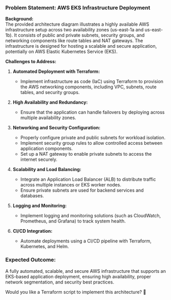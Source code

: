 ### **Problem Statement: AWS EKS Infrastructure Deployment**

**Background:**  
The provided architecture diagram illustrates a highly available AWS infrastructure setup across two availability zones (us-east-1a and us-east-1b). It consists of public and private subnets, security groups, and networking components like route tables and NAT gateways. The infrastructure is designed for hosting a scalable and secure application, potentially on AWS Elastic Kubernetes Service (EKS).

**Challenges to Address:**
1. **Automated Deployment with Terraform:**  
   - Implement infrastructure as code (IaC) using Terraform to provision the AWS networking components, including VPC, subnets, route tables, and security groups.
   
2. **High Availability and Redundancy:**  
   - Ensure that the application can handle failovers by deploying across multiple availability zones.

3. **Networking and Security Configuration:**  
   - Properly configure private and public subnets for workload isolation.
   - Implement security group rules to allow controlled access between application components.
   - Set up a NAT gateway to enable private subnets to access the internet securely.

4. **Scalability and Load Balancing:**  
   - Integrate an Application Load Balancer (ALB) to distribute traffic across multiple instances or EKS worker nodes.
   - Ensure private subnets are used for backend services and databases.

5. **Logging and Monitoring:**  
   - Implement logging and monitoring solutions (such as CloudWatch, Prometheus, and Grafana) to track system health.

6. **CI/CD Integration:**  
   - Automate deployments using a CI/CD pipeline with Terraform, Kubernetes, and Helm.

### **Expected Outcome:**
A fully automated, scalable, and secure AWS infrastructure that supports an EKS-based application deployment, ensuring high availability, proper network segmentation, and security best practices.

Would you like a Terraform script to implement this architecture? 🚀
